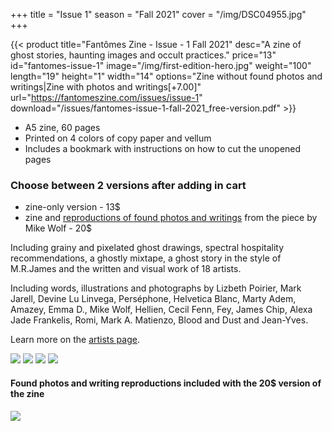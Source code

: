 +++
title = "Issue 1"
season = "Fall 2021"
cover = "/img/DSC04955.jpg"
+++

{{< product title="Fantômes Zine - Issue - 1 Fall 2021" desc="A zine of ghost stories, haunting images and occult practices." price="13" id="fantomes-issue-1" image="/img/first-edition-hero.jpg" weight="100" length="19" height="1" width="14" options="Zine without found photos and writings|Zine with photos and writings[+7.00]" url="https://fantomeszine.com/issues/issue-1" download="/issues/fantomes-issue-1-fall-2021_free-version.pdf" >}}

- A5 zine, 60 pages  
- Printed on 4 colors of copy paper and vellum  
- Includes a bookmark with instructions on how to cut the unopened pages

### Choose between 2 versions after adding in cart
- zine-only version - 13$
- zine and [reproductions of found photos and writings](#found-photos-and-writing-reproductions) from the piece by Mike Wolf - 20$

Including grainy and pixelated ghost drawings, spectral hospitality recommendations, a ghostly mixtape, a ghost story in the style of M.R.James and the written and visual work of 18 artists.

Including words, illustrations and photographs by Lizbeth Poirier, Mark Jarell, Devine Lu Linvega, Perséphone, Helvetica Blanc, Marty Adem, Amazey, Emma D., Mike Wolf, Hellien, Cecil Fenn, Fey, James Chip, Alexa Jade Frankelis, Romi, Mark A. Matienzo, Blood and Dust and Jean-Yves.

Learn more on the [artists page](/artists/).

![](/img/DSC04956.jpg)
![](/img/DSC04959.jpg)
![](/img/DSC04961.jpg)
![](/img/DSC04954.jpg)

#### Found photos and writing reproductions included with the 20$ version of the zine


![](/img/DSC04967.jpg)
